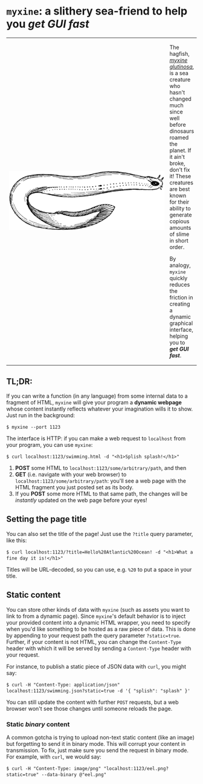 # `myxine`: a slithery sea-friend to help you _get GUI fast_

<table style="border: 0">
<tr style="border: 0">
  <td width="425px" style="border: 0">
    <img src="/images/myxine_glutinosa.png" target="_blank" width="425px" alt="woodcut sketch of myxine glutinosa, the hagfish">
  </td>
  <td style="border: 0">
    <p>The hagfish, <a href="https://en.wikipedia.org/wiki/Hagfish"><i>myxine glutinosa</i></a>, is a sea creature who hasn't changed much since well before dinosaurs roamed the planet. If it ain't broke, don't fix it! These creatures are best known for their ability to generate copious amounts of slime in short order.</p/>
    <p>By analogy, <code>myxine</code> quickly reduces the friction in creating a dynamic graphical interface, helping you to <b><i>get GUI fast</i></b>.</p>
  </td>
</tr>
</table>

## TL;DR:

If you can write a function (in any language) from some internal data to a
fragment of HTML, `myxine` will give your program a **dynamic webpage** whose
content instantly reflects whatever your imagination wills it to show. Just run
in the background:

```
$ myxine --port 1123
```

The interface is HTTP: if you can make a web request to `localhost` from your
program, you can use `myxine`:

```
$ curl localhost:1123/swimming.html -d "<h1>Splish splash!</h1>"
```

1. **POST** some HTML to `localhost:1123/some/arbitrary/path`, and then
2. **GET** (i.e. navigate with your web browser) to
   `localhost:1123/some/arbitrary/path`: you'll see a web page with the HTML
   fragment you just posted set as its body.
3. If you **POST** some more HTML to that same path, the changes will be
   _instantly_ updated on the web page before your eyes!

## Setting the page title

You can also set the title of the page! Just use the `?title` query parameter, like this:

```
$ curl localhost:1123/?title=Hello%20Atlantic%20Ocean! -d "<h1>What a fine day it is!</h1>"
```

Titles will be URL-decoded, so you can use, e.g. `%20` to put a space in your title.

## Static content

You can store other kinds of data with `myxine` (such as assets you want to link
to from a dynamic page). Since `myxine`'s default behavior is to inject your
provided content into a dynamic HTML wrapper, you need to specify when you'd
like something to be hosted as a raw piece of data. This is done by appending to
your request path the query parameter `?static=true`. Further, if your content
is not HTML, you can change the `Content-Type` header with which it will be
served by sending a `Content-Type` header with your request.

For instance, to publish a static piece of JSON data with `curl`, you might say:

```
$ curl -H "Content-Type: application/json" localhost:1123/swimming.json?static=true -d '{ "splish": "splash" }'
```

You can still update the content with further `POST` requests, but a web browser
won't see those changes until someone reloads the page.

### Static _binary_ content

A common gotcha is trying to upload non-text static content (like an image) but
forgetting to send it in binary mode. This will corrupt your content in
transmission. To fix, just make sure you send the request in binary mode. For
example, with `curl`, we would say:

```
$ curl -H "Content-Type: image/png" "localhost:1123/eel.png?static=true" --data-binary @"eel.png"
```
